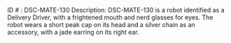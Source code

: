 ID # : DSC-MATE-130
Description: DSC-MATE-130 is a robot identified as a Delivery Driver, with a frightened mouth and nerd glasses for eyes. The robot wears a short peak cap on its head and a silver chain as an accessory, with a jade earring on its right ear.